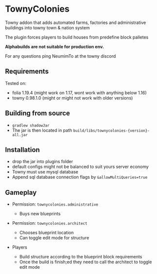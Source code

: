 # TownyColonies

Towny addon that adds automated farms, factories and administrative buildings into towny town & nation system

The plugin forces players to build houses from predefine block palletes

**Alphabuilds are not suitable for production env.**

For any questions ping NeumimTo at the towny discord

## Requirements ##

Tested on:

- folia 1.19.4 (might work on 1.17, wont work with anything below 1.16)
- towny 0.98.1.0 (might or might not work with older versions)

## Building from source

- `gradlew shadowJar`
- The jar is then located in path `build/libs/townycolonies-{version}-all.jar`

## Installation

- drop the jar into plugins folder
- default configs might not be balanced to suit yours server economy
- Towny must use mysql database
- Append sql database connection flags by `&allowMultiQueries=true`

## Gameplay

- Permission: `townycolonies.administrative`
  - Buys new blueprints

- Permission: `townycolonies.architect`
  - Chooses blueprint location
  - Can toggle edit mode for structure

- Players
  - Build structure according to the blueprint block requirements
  - Once the build is finish;ed they need to call the architect to toggle edit mode